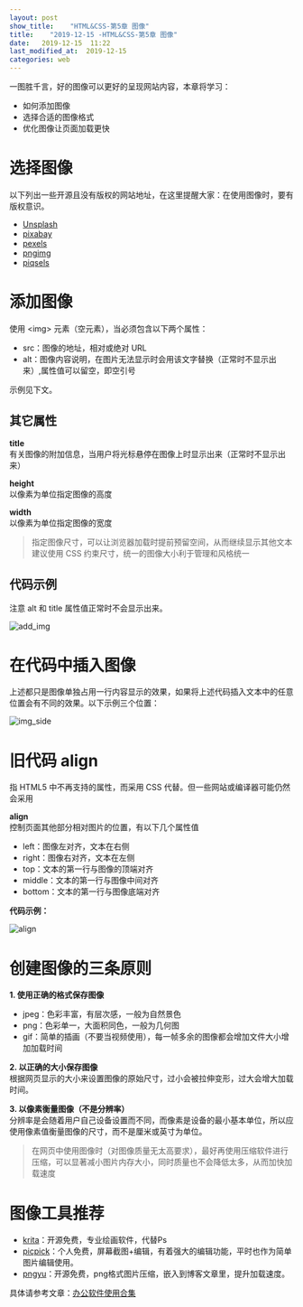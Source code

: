 ```yaml
---
layout: post
show_title:    "HTML&CSS-第5章 图像"
title:    "2019-12-15 -HTML&CSS-第5章 图像"
date:   2019-12-15  11:22 
last_modified_at:  2019-12-15 
categories: web
---
```


一图胜千言，好的图像可以更好的呈现网站内容，本章将学习：

- 如何添加图像
- 选择合适的图像格式
- 优化图像让页面加载更快

<!--more-->

# 选择图像

以下列出一些开源且没有版权的网站地址，在这里提醒大家：在使用图像时，要有版权意识。

- [Unsplash](https://unsplash.com/)
- [pixabay](https://pixabay.com/)
- [pexels](https://www.pexels.com/)
- [pngimg](http://pngimg.com/)
- [piqsels](https://www.piqsels.com/)


# 添加图像

使用 \<img> 元素（空元素），当必须包含以下两个属性：

- src：图像的地址，相对或绝对 URL
- alt：图像内容说明，在图片无法显示时会用该文字替换（正常时不显示出来）,属性值可以留空，即空引号

示例见下文。

## 其它属性

**title**   
有关图像的附加信息，当用户将光标悬停在图像上时显示出来（正常时不显示出来）

**height**  
以像素为单位指定图像的高度

**width**  
以像素为单位指定图像的宽度

>指定图像尺寸，可以让浏览器加载时提前预留空间，从而继续显示其他文本
>建议使用 CSS 约束尺寸，统一的图像大小利于管理和风格统一

## 代码示例

注意 alt 和 title 属性值正常时不会显示出来。

![add_img](https://raw.githubusercontent.com/LonlyPan/LonlyPan.github.io/master/images/Posts/2019-12-15-HTML&CSS-第5章_图像/add_img.png)

# 在代码中插入图像

上述都只是图像单独占用一行内容显示的效果，如果将上述代码插入文本中的任意位置会有不同的效果。以下示例三个位置：

![img_side](https://raw.githubusercontent.com/LonlyPan/LonlyPan.github.io/master/images/Posts/2019-12-15-HTML&CSS-第5章_图像/img_side.png)

# 旧代码 align

指 HTML5 中不再支持的属性，而采用 CSS 代替。但一些网站或编译器可能仍然会采用

**align**  
控制页面其他部分相对图片的位置，有以下几个属性值
- left：图像左对齐，文本在右侧
- right：图像右对齐，文本在左侧
- top：文本的第一行与图像的顶端对齐
- middle：文本的第一行与图像中间对齐
- bottom：文本的第一行与图像底端对齐

**代码示例：**

![align](https://raw.githubusercontent.com/LonlyPan/LonlyPan.github.io/master/images/Posts/2019-12-15-HTML&CSS-第5章_图像/align.png)

# 创建图像的三条原则

**1. 使用正确的格式保存图像**  
  - jpeg：色彩丰富，有层次感，一般为自然景色
  - png：色彩单一，大面积同色，一般为几何图
  - gif：简单的插画（不要当视频使用），每一帧多余的图像都会增加文件大小增加加载时间

**2. 以正确的大小保存图像**  
根据网页显示的大小来设置图像的原始尺寸，过小会被拉伸变形，过大会增大加载时间。

**3. 以像素衡量图像（不是分辨率）**  
分辨率是会随着用户自己设备设置而不同，而像素是设备的最小基本单位，所以应使用像素值衡量图像的尺寸，而不是厘米或英寸为单位。

>在网页中使用图像时（对图像质量无太高要求），最好再使用压缩软件进行压缩，可以显著减小图片内存大小，同时质量也不会降低太多，从而加快加载速度

# 图像工具推荐

- [krita](https://krita.org/zh/)：开源免费，专业绘画软件，代替Ps
- [picpick](https://picpick.app/zh/)：个人免费，屏幕截图+编辑，有着强大的编辑功能，平时也作为简单图片编辑使用。
- [pngyu](https://pngquant.org/)：开源免费，png格式图片压缩，嵌入到博客文章里，提升加载速度。

具体请参考文章：[办公软件使用合集](https://lonlypan.com/archivers/办公软件使用合集)










